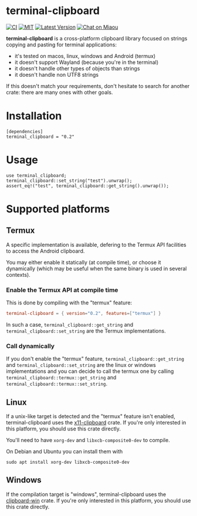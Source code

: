 # terminal-clipboard

[![CI][s3]][l3] [![MIT][s2]][l2] [![Latest Version][s1]][l1] [![Chat on Miaou][s3]][l3]

[s1]: https://img.shields.io/crates/v/terminal-clipboard.svg
[l1]: https://crates.io/crates/terminal-clipboard

[s2]: https://img.shields.io/badge/license-MIT-blue.svg
[l2]: LICENSE

[s3]: https://miaou.dystroy.org/static/shields/room.svg
[l3]: https://miaou.dystroy.org/3490?terminal-clipboard


**terminal-clipboard** is a cross-platform clipboard library focused on strings copying and pasting for terminal applications:

* it's tested on macos, linux, windows and Android (termux)
* it doesn't support Wayland (because you're in the terminal)
* it doesn't handle other types of objects than strings
* it doesn't handle non UTF8 strings

If this doesn't match your requirements, don't hesitate to search for another crate: there are many ones with other goals.

# Installation

```
[dependencies]
terminal_clipboard = "0.2"
```

# Usage

```
use terminal_clipboard;
terminal_clipboard::set_string("test").unwrap();
assert_eq!("test", terminal_clipboard::get_string().unwrap());
```

# Supported platforms

## Termux

A specific implementation is available, defering to the Termux API facilities to access the Android clipboard.

You may either enable it statically (at compile time), or choose it dynamically (which may be useful when the same binary is used in several contexts).

### Enable the Termux API at compile time

This is done by compiling with the "termux" feature:

```TOML
terminal-clipboard = { version="0.2", features=["termux"] }
```

In such a case, `terminal_clipboard::get_string` and `terminal_clipboard::set_string` are the Termux implementations.

### Call dynamically

If you don't enable the "termux" feature, `terminal_clipboard::get_string` and `terminal_clipboard::set_string` are the linux or windows implementations and you can decide to call the termux one by calling  `terminal_clipboard::termux::get_string` and `terminal_clipboard::termux::set_string`.


## Linux

If a unix-like target is detected and the "termux" feature isn't enabled, terminal-clipboard uses the [x11-clipboard](https://crates.io/crates/x11-clipboard) crate. If you're only interested in this platform, you should use this crate directly.

You'll need to have `xorg-dev` and `libxcb-composite0-dev` to compile.

On Debian and Ubuntu you can install them with

	sudo apt install xorg-dev libxcb-composite0-dev

## Windows

If the compilation target is "windows", terminal-clipboard uses the [clipboard-win](https://crates.io/crates/clipboard-win) crate. If you're only interested in this platform, you should use this crate directly.

